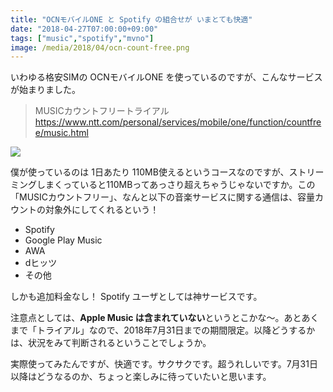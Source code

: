 ```yaml
---
title: "OCNモバイルONE と Spotify の組合せが いまとても快適"
date: "2018-04-27T07:00:00+09:00"
tags: ["music","spotify","mvno"]
image: /media/2018/04/ocn-count-free.png
---
```


いわゆる格安SIMの OCNモバイルONE を使っているのですが、こんなサービスが始まりました。

> MUSICカウントフリートライアル  
> https://www.ntt.com/personal/services/mobile/one/function/countfree/music.html

![](/media/2018/04/ocn-count-free.png)

僕が使っているのは 1日あたり 110MB使えるというコースなのですが、ストリーミングしまくっていると110MBってあっさり超えちゃうじゃないですか。この「MUSICカウントフリー」、なんと以下の音楽サービスに関する通信は、容量カウントの対象外にしてくれるという！

- Spotify
- Google Play Music
- AWA
- dヒッツ
- その他

しかも追加料金なし！ Spotify ユーザとしては神サービスです。

注意点としては、**Apple Music は含まれていない**というとこかな〜。あとあくまで「トライアル」なので、2018年7月31日までの期間限定。以降どうするかは、状況をみて判断されるということでしょうか。

実際使ってみたんですが、快適です。サクサクです。超うれしいです。7月31日以降はどうなるのか、ちょっと楽しみに待っていたいと思います。
